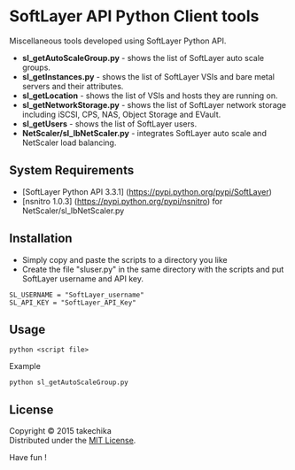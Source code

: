 SoftLayer API Python Client tools
=================================

Miscellaneous tools developed using SoftLayer Python API.

- **sl_getAutoScaleGroup.py** - shows the list of SoftLayer auto scale groups.
- **sl_getInstances.py** - shows the list of SoftLayer VSIs and bare metal servers and their attributes.
- **sl_getLocation** - shows the list of VSIs and hosts they are running on.
- **sl_getNetworkStorage.py** - shows the list of SoftLayer network storage including iSCSI, CPS, NAS, Object Storage and EVault.
- **sl_getUsers** - shows the list of SoftLayer users.
- **NetScaler/sl_lbNetScaler.py** - integrates SoftLayer auto scale and NetScaler load balancing.


System Requirements
-------------------

- [SoftLayer Python API 3.3.1] (https://pypi.python.org/pypi/SoftLayer)
- [nsnitro 1.0.3] (https://pypi.python.org/pypi/nsnitro) for NetScaler/sl_lbNetScaler.py


Installation
------------

- Simply copy and paste the scripts to a directory you like
- Create the file "sluser.py" in the same directory with the scripts and put SoftLayer username and API key.

```
SL_USERNAME = "SoftLayer_username"
SL_API_KEY = "SoftLayer_API_Key"
```


Usage
-----

```
python <script file>
```

Example

```
python sl_getAutoScaleGroup.py
```


License 
-------
Copyright &copy; 2015 takechika  
Distributed under the [MIT License][mit].

[MIT]: http://www.opensource.org/licenses/mit-license.php

Have fun !
